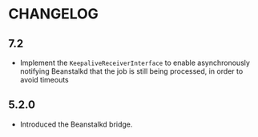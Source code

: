 CHANGELOG
=========

7.2
---

 * Implement the `KeepaliveReceiverInterface` to enable asynchronously notifying Beanstalkd that the job is still being processed, in order to avoid timeouts

5.2.0
-----

 * Introduced the Beanstalkd bridge.
